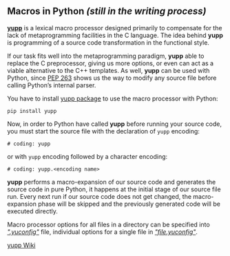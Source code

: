 ## Macros in Python _(still in the writing process)_

[**yupp**](https://github.com/in4lio/yupp/) is a lexical macro processor
designed primarily to compensate for the lack of metaprogramming facilities
in the C language. The idea behind **yupp** is programming of a source code
transformation in the functional style.

If our task fits well into the metaprogramming paradigm, **yupp** able to
replace the C preprocessor, giving us more options, or even can act as a
viable alternative to the C++ templates. As well, **yupp** can be used with
Python, since [PEP 263](https://www.python.org/dev/peps/pep-0263/) shows us
the way to modify any source file before calling Python’s internal parser.

You have to install [yupp package](https://pypi.python.org/pypi/yupp/)
to use the macro processor with Python:

    pip install yupp

Now, in order to Python have called **yupp** before running your source code,
you must start the source file with the declaration of `yupp` encoding:

    # coding: yupp

or with `yupp` encoding followed by a character encoding:

    # coding: yupp.<encoding name>

**yupp** performs a macro-expansion of our source code and generates the
source code in pure Python, it happens at the initial stage of our source
file run. Every next run if our source code does not get changed, the
macro-expansion phase will be skipped and the previously generated code will
be executed directly.

Macro processor options for all files in a directory can be specified into
[_".yuconfig"_](../../../blob/master/eg/.yuconfig) file, individual options
for a single file in [_"file.yuconfig"_](../../../blob/master/eg/dict.yuconfig).

[yupp Wiki](https://github.com/in4lio/yupp/wiki/)
